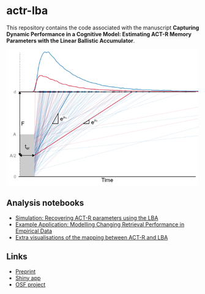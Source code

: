 # actr-lba

This repository contains the code associated with the manuscript **Capturing Dynamic Performance in a Cognitive Model: Estimating ACT-R Memory Parameters with the Linear Ballistic Accumulator**.

<p align="center">
  <img src="./analysis/03_visualisations_files/figure-gfm/unnamed-chunk-5-1.png" width="500"/>
</p>


## Analysis notebooks

- [Simulation: Recovering ACT-R parameters using the LBA](./analysis/01_simulation_parameter_recovery.md)
- [Example Application: Modelling Changing Retrieval Performance in Empirical Data](./analysis/02_empirical_example.md)
- [Extra visualisations of the mapping between ACT-R and LBA](./analysis/03_visualisations.md)



## Links

  - [Preprint](https://doi.org/10.31234/osf.io/yg7s6)
  - [Shiny app](https://cogmod.shinyapps.io/actr-lba/)
  - [OSF project](https://osf.io/wpvj7/)
